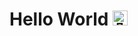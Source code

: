 # Hello World <img src="https://fonts.gstatic.com/s/e/notoemoji/latest/1f44b/512.gif" alt="👋" width="24" height="24">
